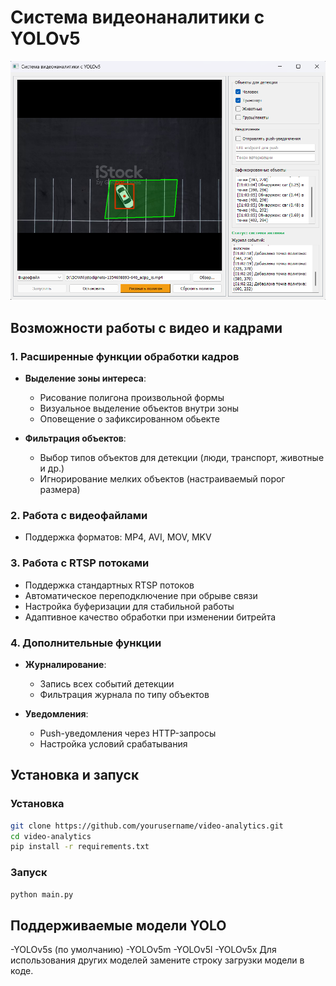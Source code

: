 # Система видеонаналитики с YOLOv5

![Demo Screenshot](Screenshot_2.png)

## Возможности работы с видео и кадрами

### 1. Расширенные функции обработки кадров
- **Выделение зоны интереса**:
  - Рисование полигона произвольной формы
  - Визуальное выделение объектов внутри зоны
  - Оповещение о зафиксированном обьекте

- **Фильтрация объектов**:
  - Выбор типов объектов для детекции (люди, транспорт, животные и др.)
  - Игнорирование мелких объектов (настраиваемый порог размера)

### 2. Работа с видеофайлами
- Поддержка форматов: MP4, AVI, MOV, MKV

### 3. Работа с RTSP потоками
- Поддержка стандартных RTSP потоков
- Автоматическое переподключение при обрыве связи
- Настройка буферизации для стабильной работы
- Адаптивное качество обработки при изменении битрейта

### 4. Дополнительные функции
- **Журналирование**:
  - Запись всех событий детекции
  - Фильтрация журнала по типу объектов

- **Уведомления**:
  - Push-уведомления через HTTP-запросы
  - Настройка условий срабатывания

## Установка и запуск

### Установка
```bash
git clone https://github.com/yourusername/video-analytics.git
cd video-analytics
pip install -r requirements.txt
```
### Запуск
```bash
python main.py
```
## Поддерживаемые модели YOLO
  -YOLOv5s (по умолчанию)
  -YOLOv5m
  -YOLOv5l
  -YOLOv5x
Для использования других моделей замените строку загрузки модели в коде.

